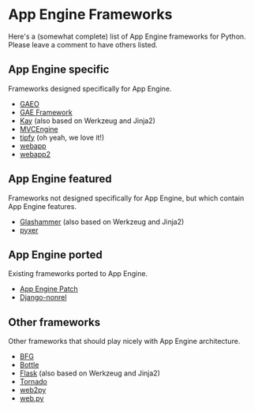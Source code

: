 # App Engine Frameworks #
Here's a (somewhat complete) list of App Engine frameworks for Python. Please leave a comment to have others listed.

## App Engine specific ##
Frameworks designed specifically for App Engine.
  * [GAEO](http://code.google.com/p/google-app-engine-oil/)
  * [GAE Framework](http://www.gaeframework.com/)
  * [Kay](http://code.google.com/p/kay-framework/) (also based on Werkzeug and Jinja2)
  * [MVCEngine](http://code.google.com/p/gae-mvc-engine/)
  * [tipfy](http://code.google.com/p/tipfy/) (oh yeah, we love it!)
  * [webapp](http://code.google.com/appengine/docs/python/tools/webapp/)
  * [webapp2](http://code.google.com/p/webapp-improved/)

## App Engine featured ##
Frameworks not designed specifically for App Engine, but which contain App Engine features.
  * [Glashammer](http://glashammer.org/) (also based on Werkzeug and Jinja2)
  * [pyxer](http://code.google.com/p/pyxer/)

## App Engine ported ##
Existing frameworks ported to App Engine.
  * [App Engine Patch](http://code.google.com/p/app-engine-patch/)
  * [Django-nonrel](http://www.allbuttonspressed.com/projects/django-nonrel)

## Other frameworks ##
Other frameworks that should play nicely with App Engine architecture.
  * [BFG](http://bfg.repoze.org/)
  * [Bottle](http://bottle.paws.de/)
  * [Flask](http://flask.pocoo.org/) (also based on Werkzeug and Jinja2)
  * [Tornado](http://www.tornadoweb.org/)
  * [web2py](http://www.web2py.com/)
  * [web.py](http://webpy.org/)